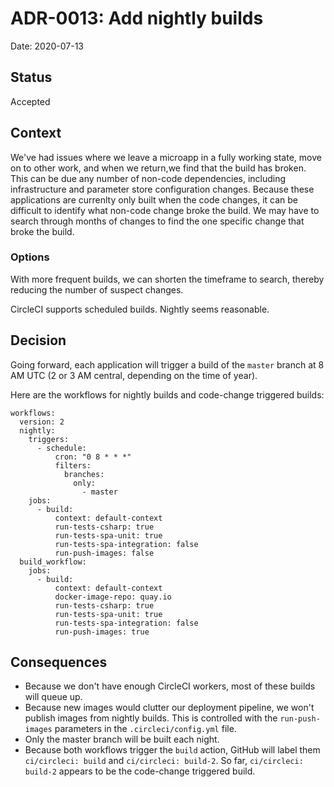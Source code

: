 # ADR-0013: Add nightly builds

Date: 2020-07-13

## Status

Accepted

## Context

We've had issues where we leave a microapp in a fully working state, move on to other work, and when we return,we find that the build has broken. This can be due any number of non-code dependencies, including infrastructure and parameter store configuration changes. Because these applications are currenlty only built when the code changes, it can be difficult to identify what non-code change broke the build. We may have to search through months of changes to find the one specific change that broke the build. 

### Options

With more frequent builds, we can shorten the timeframe to search, thereby reducing the number of suspect changes.

CircleCI supports scheduled builds. Nightly seems reasonable.

## Decision

Going forward, each application will trigger a build of the `master` branch at 8 AM UTC (2 or 3 AM central, depending on the time of year). 

Here are the workflows for nightly builds and code-change triggered builds:

```
workflows:
  version: 2
  nightly:
    triggers:
      - schedule:
          cron: "0 8 * * *"
          filters:
            branches:
              only:
                - master
    jobs:
      - build:
          context: default-context
          run-tests-csharp: true
          run-tests-spa-unit: true
          run-tests-spa-integration: false
          run-push-images: false
  build_workflow:
    jobs:
      - build:
          context: default-context
          docker-image-repo: quay.io
          run-tests-csharp: true
          run-tests-spa-unit: true
          run-tests-spa-integration: false
          run-push-images: true
```

## Consequences

* Because we don't have enough CircleCI workers, most of these builds will queue up.
* Because new images would clutter our deployment pipeline, we won't publish images from nightly builds. This is controlled with the `run-push-images` parameters in the `.circleci/config.yml` file.
* Only the master branch will be built each night.
* Because both workflows trigger the `build` action, GitHub will label them `ci/circleci: build` and `ci/circleci: build-2`. So far, `ci/circleci: build-2` appears to be the code-change triggered build. 
